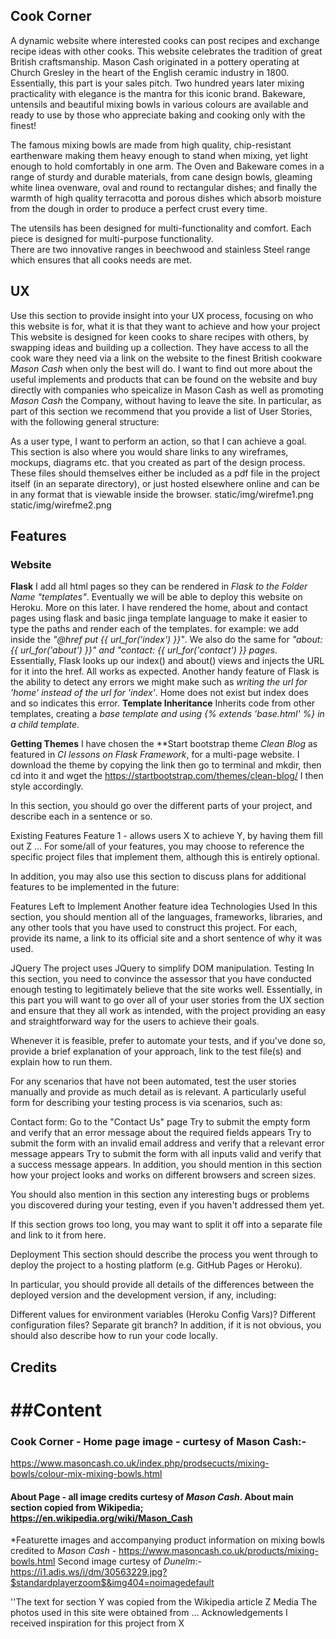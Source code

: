 ## Cook Corner
A dynamic website where interested cooks can post recipes and exchange recipe ideas with other cooks.  This website celebrates the tradition of great British craftsmanship. 
Mason Cash originated in a pottery operating at Church Gresley in the heart of the English ceramic industry in 1800.
Essentially, this part is your sales pitch. Two hundred years later mixing practicality with elegance is the mantra for this iconic brand.
Bakeware, untensils and beautiful mixing bowls in various colours are available and ready to use by those who appreciate baking and cooking only with the finest!

The famous mixing bowls are made from high quality, chip-resistant earthenware making them heavy enough to stand when mixing, yet light enough to hold comfortably in one arm.
The Oven and Bakeware comes in a range of sturdy and durable materials, from cane design bowls, gleaming white linea ovenware, oval and round to rectangular dishes; and finally the warmth of 
high quality terracotta and porous dishes which absorb moisture from the dough in order to produce a perfect crust every time.

The utensils has been designed for multi-functionality and comfort. Each piece is designed for multi-purpose functionality.  
There are two innovative ranges in beechwood and stainless Steel range which ensures that all cooks needs are met.

## UX
Use this section to provide insight into your UX process, focusing on who this website is for, what it is that they want to achieve and how your project
This website is designed for keen cooks to share recipes with others, by swapping ideas and building up a collection.  They have access to all the cook ware they need
via a link on the website to the finest British cookware *Mason Cash* when only the best will do.
I want to find out more about the useful implements and products that can be found on the website and buy directly with companies who speicalize in Mason Cash as well as promoting *Mason Cash* the Company, without having to leave the site.
In particular, as part of this section we recommend that you provide a list of User Stories, with the following general structure:

As a user type, I want to perform an action, so that I can achieve a goal.
This section is also where you would share links to any wireframes, mockups, diagrams etc. that you created as part of the design process. These files should themselves either be included as a pdf file in the project itself (in an separate directory), or just hosted elsewhere online and can be in any format that is viewable inside the browser.
static/img/wirefme1.png 
static/img/wirefme2.png
## Features
### Website
**Flask** I add all html pages so they can be rendered in *Flask to the Folder Name "templates"*.  Eventually we will be able to deploy this website on Heroku.  More on this later.
I have rendered the home, about and contact pages using flask and basic jinga template language to make it easier to type the paths and render each of the templates.
for example: we add inside the
 *"@href put {{ url_for('index') }}"*. We also do the same for *"about: {{ url_for('about') }}" and "contact: {{ url_for('contact') }} pages*. 
Essentially, Flask looks up our index() and about() views and injects the URL for it into the href.  All works as expected.
Another handy feature of Flask is the ability to detect any errors we might make such as *writing the url for 'home' instead of the url for 'index'*.  Home does not exist but index does and so indicates this error.
**Template Inheritance** Inherits code from other templates, creating a *base template and using {% extends 'base.html' %} in a child template*.

**Getting Themes**  I have chosen the **Start bootstrap theme *Clean Blog* as featured in *CI lessons on Flask Framework*, for a multi-page website. 
I download the theme by copying the link then go to terminal and mkdir, then cd into it and wget the https://startbootstrap.com/themes/clean-blog/
I then style accordingly.

In this section, you should go over the different parts of your project, and describe each in a sentence or so.

Existing Features
Feature 1 - allows users X to achieve Y, by having them fill out Z
...
For some/all of your features, you may choose to reference the specific project files that implement them, although this is entirely optional.

In addition, you may also use this section to discuss plans for additional features to be implemented in the future:

Features Left to Implement
Another feature idea
Technologies Used
In this section, you should mention all of the languages, frameworks, libraries, and any other tools that you have used to construct this project. For each, provide its name, a link to its official site and a short sentence of why it was used.

JQuery
The project uses JQuery to simplify DOM manipulation.
Testing
In this section, you need to convince the assessor that you have conducted enough testing to legitimately believe that the site works well. Essentially, in this part you will want to go over all of your user stories from the UX section and ensure that they all work as intended, with the project providing an easy and straightforward way for the users to achieve their goals.

Whenever it is feasible, prefer to automate your tests, and if you've done so, provide a brief explanation of your approach, link to the test file(s) and explain how to run them.

For any scenarios that have not been automated, test the user stories manually and provide as much detail as is relevant. A particularly useful form for describing your testing process is via scenarios, such as:

Contact form:
Go to the "Contact Us" page
Try to submit the empty form and verify that an error message about the required fields appears
Try to submit the form with an invalid email address and verify that a relevant error message appears
Try to submit the form with all inputs valid and verify that a success message appears.
In addition, you should mention in this section how your project looks and works on different browsers and screen sizes.

You should also mention in this section any interesting bugs or problems you discovered during your testing, even if you haven't addressed them yet.

If this section grows too long, you may want to split it off into a separate file and link to it from here.

Deployment
This section should describe the process you went through to deploy the project to a hosting platform (e.g. GitHub Pages or Heroku).

In particular, you should provide all details of the differences between the deployed version and the development version, if any, including:

Different values for environment variables (Heroku Config Vars)?
Different configuration files?
Separate git branch?
In addition, if it is not obvious, you should also describe how to run your code locally.

## Credits
# ##Content
### Cook Corner - Home page image - curtesy of Mason Cash:- 
 https://www.masoncash.co.uk/index.php/prodsecucts/mixing-bowls/colour-mix-mixing-bowls.html
#### About Page - all image credits curtesy of *Mason Cash*.  About main section copied from Wikipedia; https://en.wikipedia.org/wiki/Mason_Cash
*Featurette images and accompanying product information on mixing bowls credited to *Mason Cash* - https://www.masoncash.co.uk/products/mixing-bowls.html
Second image curtesy of *Dunelm*:- https://i1.adis.ws/i/dm/30563229.jpg?$standardplayerzoom$&img404=noimagedefault




''The text for section Y was copied from the Wikipedia article Z
Media
The photos used in this site were obtained from ...
Acknowledgements
I received inspiration for this project from X